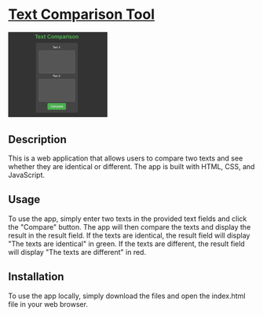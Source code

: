 # <a href="https://filiprokita.github.io/Text-Comparison-Tool/">Text Comparison Tool</a>
<img src="screenshot.png" width="40%" height="40%">

## Description
This is a web application that allows users to compare two texts and see whether they are identical or different. The app is built with HTML, CSS, and JavaScript.

## Usage
To use the app, simply enter two texts in the provided text fields and click the "Compare" button. The app will then compare the texts and display the result in the result field. If the texts are identical, the result field will display "The texts are identical" in green. If the texts are different, the result field will display "The texts are different" in red.

## Installation
To use the app locally, simply download the files and open the index.html file in your web browser.
